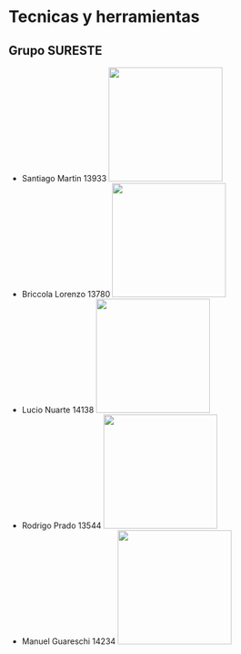 # Tecnicas y herramientas 
## Grupo SURESTE 
* Santiago Martin 13933 
<img src="https://github.com/user-attachments/assets/ccab1902-9eb9-4f92-bf6f-d075606c4d24" width="200"> <br>
* Briccola Lorenzo 13780
<img src="https://github.com/user-attachments/assets/e68cb927-7555-450e-8d3e-9535fde2023d" width="200"> <br>
* Lucio Nuarte 14138
<img src="https://github.com/user-attachments/assets/2fb1c9ae-f88b-4972-ae2e-f8378051b30b" width="200"> <br>
* Rodrigo Prado 13544
<img src="https://github.com/user-attachments/assets/ae95d16b-fd07-4008-bc16-86cb19cc9cb1" width="200"> <br>
* Manuel Guareschi 14234
<img src="https://github.com/user-attachments/assets/2b200ed0-b4c1-481c-85e5-cc700092e719" width="200"> <br>
